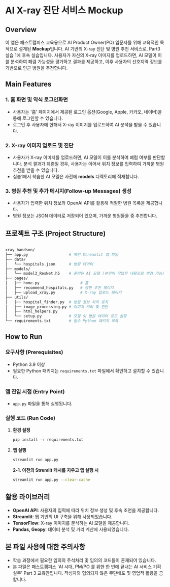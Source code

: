 # AI X-ray 진단 서비스 Mockup


## Overview
이 앱은 패스트캠퍼스 교육용으로 AI Product Owner(PO) 입문자를 위해 교육적인 목적으로 설계된 **Mockup**입니다.
AI 기반의 X-ray 진단 및 병원 추천 서비스로, Part3 실습 1에 후속 실습입니다.
사용자가 자신의 X-ray 이미지를 업로드하면, AI 모델이 이를 분석하여 폐렴 가능성을 평가하고 결과를 제공하고, 이후 사용자의 선호지역 정보를 기반으로 인근 병원을 추천합니다.


## Main Features

### 1. 홈 화면 및 약식 로그인화면
- 사용자는 '홈' 페이지에서 제공된 로그인 옵션(Google, Apple, 카카오, 네이버)을 통해 로그인할 수 있습니다.
- 로그인 후 사용자에 한해서 X-ray 이미지를 업로드하여 AI 분석을 받을 수 있습니다.

### 2. X-ray 이미지 업로드 및 진단 
- 사용자가 X-ray 이미지를 업로드하면, AI 모델이 이를 분석하여 폐렴 여부를 판단합니다. 분석 결과가 폐렴일 경우, 사용자는 이어서 위치 정보를 입력하여 가까운 병원 추천을 받을 수 있습니다.
- 실습1에서 학습한 AI 모델은 사전에 **models** 디렉토리에 적재합니다.

### 3. 병원 추천 및 추가 메시지(Follow-up Messages) 생성
- 사용자가 입력한 위치 정보와 OpenAI API를 활용해 적절한 병원 목록을 제공합니다.
- 병원 정보는 JSON 데이터로 저장되어 있으며, 가까운 병원들을  중 추천합니다.


## 프로젝트 구조 (Project Structure)

  ```sh

  xray_handson/
  ├── app.py                  # 메인 Streamlit 앱 파일
  ├── data/
  │   └── hospitals.json      # 병원 데이터
  ├── models/
  │   └── model3_ResNet.h5    # 훈련된 AI 모델 (본인이 작업한 내용으로 변경 가능)
  ├── pages/
  │   ├── home.py                  # 홈 
  │   ├── recommend_hospitals.py   # 병원 추천 페이지
  │   ├── upload_xray.py           # X-ray 업로드 페이지
  ├── utils/
  │   ├── hospital_finder.py  # 병원 정보 처리 로직
  │   ├── image_processing.py # 이미지 처리 및 진단
  │   ├── html_helpers.py     
  │   └── setup.py            # 모델 및 병원 데이터 로드 설정
  └── requirements.txt        # 필수 Python 패키지 목록

  ```


## How to Run

### 요구사항 (Prerequisites)
- Python 3.9 이상
- 필요한 Python 패키지는 `requirements.txt` 파일에서 확인하고 설치할 수 있습니다.


### 앱 진입 시점 (Entry Point)
- `app.py` 파일을 통해 실행됩니다.


### 실행 코드 (Run Code)
1. **환경 설정**
    ```sh
    pip install -r requirements.txt
    ```

2. **앱 실행**
    ```sh
    streamlit run app.py
    ```
   **2-1. 이전의 Stremlit 캐시를 지우고 앱 실행 시**
    ```sh
    streamlit run app.py --clear-cache
    ```

## 활용 라이브러리
- **OpenAI API**: 사용자의 입력에 따라 위치 정보 생성 및 후속 조언을 제공합니다.
- **Streamlit**: 웹 기반의 UI 구축을 위해 사용되었습니다.
- **TensorFlow**: X-ray 이미지를 분석하는 AI 모델을 제공합니다.
- **Pandas, Geopy**: 데이터 분석 및 거리 계산에 사용되었습니다.


## 본 파일 사용에 대한 주의사항
- 학습 과정에서 필요한 임의의 주석처리 및 임의의 코드들이 혼재되어 있습니다.
- 본 파일은 패스트캠퍼스 'AI 시대, PM/PO 를 위한 한 번에 끝내는 AI 서비스 기획 실무' Part 3 교육안입니다. 작성자와 협의되지 않은 무단배포 및 영업적 활용을 금합니다.

